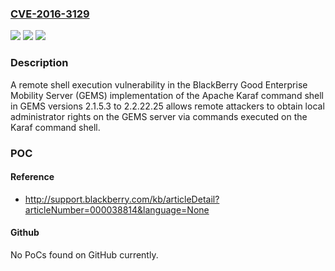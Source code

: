 ### [CVE-2016-3129](https://cve.mitre.org/cgi-bin/cvename.cgi?name=CVE-2016-3129)
![](https://img.shields.io/static/v1?label=Product&message=BlackBerry%20GEMS%20versions%202.1.5.3%20to%202.2.22.25&color=blue)
![](https://img.shields.io/static/v1?label=Version&message=BlackBerry%20GEMS%20versions%202.1.5.3%20to%202.2.22.25%20&color=brightgreen)
![](https://img.shields.io/static/v1?label=Vulnerability&message=remote%20shell%20execution&color=brightgreen)

### Description

A remote shell execution vulnerability in the BlackBerry Good Enterprise Mobility Server (GEMS) implementation of the Apache Karaf command shell in GEMS versions 2.1.5.3 to 2.2.22.25 allows remote attackers to obtain local administrator rights on the GEMS server via commands executed on the Karaf command shell.

### POC

#### Reference
- http://support.blackberry.com/kb/articleDetail?articleNumber=000038814&language=None

#### Github
No PoCs found on GitHub currently.

